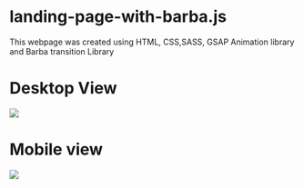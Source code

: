 # landing-page-with-barba.js
This webpage was created using HTML, CSS,SASS, GSAP Animation library and Barba transition Library
# Desktop View
![](./images/barba-homes.gif)

# Mobile view
![](./images/mobile-barba.gif)
